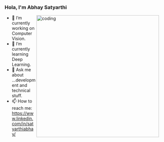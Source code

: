 ### Hola, I'm Abhay Satyarthi 


<img align="right" alt="coding" width="400" src="https://miro.medium.com/max/1360/1*IRGHmiGsa16stedQvIaZfw.gif"/>

- 🔭 I’m currently working on Computer Vision.
- 🌱 I’m currently learning Deep Learning.
- 💬 Ask me about ...development and technical stuff.
- 📫 How to reach me: https://www.linkedin.com/in/satyarthiabhay/

